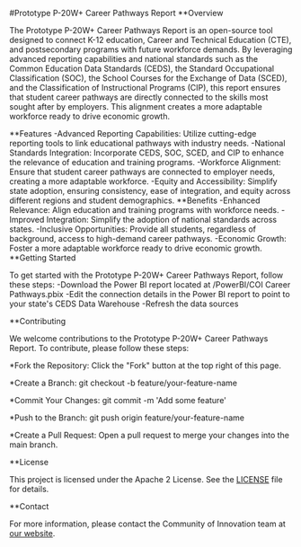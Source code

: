 #Prototype P-20W+ Career Pathways Report
**Overview

The Prototype P-20W+ Career Pathways Report is an open-source tool designed to connect K-12 education, Career and Technical Education (CTE), and postsecondary programs with future workforce demands. By leveraging advanced reporting capabilities and national standards such as the Common Education Data Standards (CEDS), the Standard Occupational Classification (SOC), the School Courses for the Exchange of Data (SCED), and the Classification of Instructional Programs (CIP), this report ensures that student career pathways are directly connected to the skills most sought after by employers. This alignment creates a more adaptable workforce ready to drive economic growth.

**Features
-Advanced Reporting Capabilities: Utilize cutting-edge reporting tools to link educational pathways with industry needs.
-National Standards Integration: Incorporate CEDS, SOC, SCED, and CIP to enhance the relevance of education and training programs.
-Workforce Alignment: Ensure that student career pathways are connected to employer needs, creating a more adaptable workforce.
-Equity and Accessibility: Simplify state adoption, ensuring consistency, ease of integration, and equity across different regions and student demographics.
**Benefits
-Enhanced Relevance: Align education and training programs with workforce needs.
-Improved Integration: Simplify the adoption of national standards across states.
-Inclusive Opportunities: Provide all students, regardless of background, access to high-demand career pathways.
-Economic Growth: Foster a more adaptable workforce ready to drive economic growth.
**Getting Started

To get started with the Prototype P-20W+ Career Pathways Report, follow these steps:
-Download the Power BI report located at /PowerBI/COI Career Pathways.pbix
-Edit the connection details in the Power BI report to point to your state's CEDS Data Warehouse
-Refresh the data sources

**Contributing

We welcome contributions to the Prototype P-20W+ Career Pathways Report. To contribute, please follow these steps:

*Fork the Repository: 
Click the "Fork" button at the top right of this page.

*Create a Branch:
git checkout -b feature/your-feature-name

*Commit Your Changes:
git commit -m 'Add some feature'

*Push to the Branch:
git push origin feature/your-feature-name

*Create a Pull Request: 
Open a pull request to merge your changes into the main branch.

**License

This project is licensed under the Apache 2 License. See the [LICENSE](https://github.com/P20WCommunityOfInnovation/Career-Pathways-Report/blob/main/LICENSE) file for details.

**Contact

For more information, please contact the Community of Innovation team at [our website](https://communityofinnovation.org/#contact-form-anchor).
